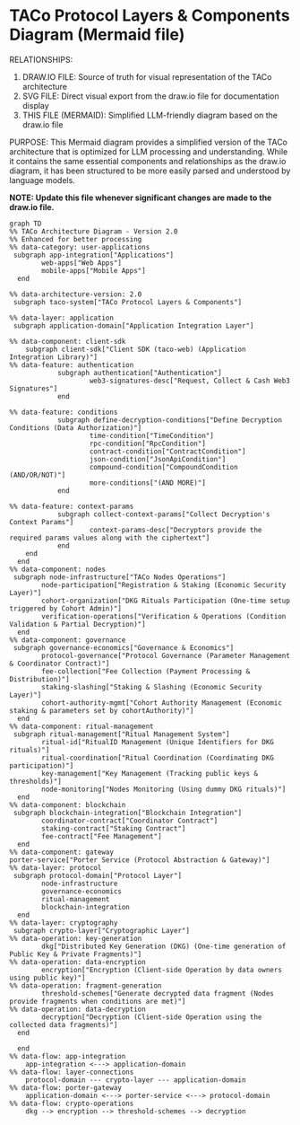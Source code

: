 # TACo Protocol Layers & Components Diagram (Mermaid file)

RELATIONSHIPS:

1.  DRAW.IO FILE: Source of truth for visual representation of the TACo architecture
2.  SVG FILE: Direct visual export from the draw.io file for documentation display
3.  THIS FILE (MERMAID): Simplified LLM-friendly diagram based on the draw.io file

PURPOSE:
This Mermaid diagram provides a simplified version of the TACo architecture that is optimized for LLM processing and understanding. While it contains the same essential components and relationships as the draw.io diagram, it has been structured to be more easily parsed and understood by language models.

**NOTE: Update this file whenever significant changes are made to the draw.io file.**

```mermaid
graph TD
%% TACo Architecture Diagram - Version 2.0
%% Enhanced for better processing
%% data-category: user-applications
 subgraph app-integration["Applications"]
        web-apps["Web Apps"]
        mobile-apps["Mobile Apps"]
  end

%% data-architecture-version: 2.0
 subgraph taco-system["TACo Protocol Layers & Components"]

%% data-layer: application
 subgraph application-domain["Application Integration Layer"]

%% data-component: client-sdk
    subgraph client-sdk["Client SDK (taco-web) (Application Integration Library)"]
%% data-feature: authentication
            subgraph authentication["Authentication"]
                    web3-signatures-desc["Request, Collect & Cash Web3 Signatures"]
            end

%% data-feature: conditions
            subgraph define-decryption-conditions["Define Decryption Conditions (Data Authorization)"]
                    time-condition["TimeCondition"]
                    rpc-condition["RpcCondition"]
                    contract-condition["ContractCondition"]
                    json-condition["JsonApiCondition"]
                    compound-condition["CompoundCondition (AND/OR/NOT)"]
                    more-conditions["(AND MORE)"]
            end
            
%% data-feature: context-params
            subgraph collect-context-params["Collect Decryption's Context Params"]
                    context-params-desc["Decryptors provide the required params values along with the ciphertext"]
            end
    end
  end
%% data-component: nodes
 subgraph node-infrastructure["TACo Nodes Operations"]
        node-participation["Registration & Staking (Economic Security Layer)"]
        cohort-organization["DKG Rituals Participation (One-time setup triggered by Cohort Admin)"]
        verification-operations["Verification & Operations (Condition Validation & Partial Decryption)"]
  end
%% data-component: governance
 subgraph governance-economics["Governance & Economics"]
        protocol-governance["Protocol Governance (Parameter Management & Coordinator Contract)"]
        fee-collection["Fee Collection (Payment Processing & Distribution)"]
        staking-slashing["Staking & Slashing (Economic Security Layer)"]
        cohort-authority-mgmt["Cohort Authority Management (Economic staking & parameters set by cohortAuthority)"]
  end
%% data-component: ritual-management
 subgraph ritual-management["Ritual Management System"]
        ritual-id["RitualID Management (Unique Identifiers for DKG rituals)"]
        ritual-coordination["Ritual Coordination (Coordinating DKG participation)"]
        key-management["Key Management (Tracking public keys & thresholds)"]
        node-monitoring["Nodes Monitoring (Using dummy DKG rituals)"]
  end
%% data-component: blockchain
 subgraph blockchain-integration["Blockchain Integration"]
        coordinator-contract["Coordinator Contract"]
        staking-contract["Staking Contract"]
        fee-contract["Fee Management"]
  end
%% data-component: gateway
porter-service["Porter Service (Protocol Abstraction & Gateway)"]
%% data-layer: protocol
 subgraph protocol-domain["Protocol Layer"]
        node-infrastructure
        governance-economics
        ritual-management
        blockchain-integration
  end
%% data-layer: cryptography
 subgraph crypto-layer["Cryptographic Layer"]
%% data-operation: key-generation
        dkg["Distributed Key Generation (DKG) (One-time generation of Public Key & Private Fragments)"]
%% data-operation: data-encryption
        encryption["Encryption (Client-side Operation by data owners using public key)"]
%% data-operation: fragment-generation
        threshold-schemes["Generate decrypted data fragment (Nodes provide fragments when conditions are met)"]
%% data-operation: data-decryption
        decryption["Decryption (Client-side Operation using the collected data fragments)"]
  end

  end
%% data-flow: app-integration
    app-integration <---> application-domain
%% data-flow: layer-connections
    protocol-domain --- crypto-layer --- application-domain
%% data-flow: porter-gateway
    application-domain <---> porter-service <---> protocol-domain
%% data-flow: crypto-operations
    dkg --> encryption --> threshold-schemes --> decryption
```
